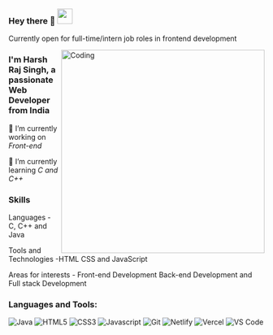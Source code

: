 <!-- <img src="https://raw.githubusercontent.com/halfrost/halfrost/master/icons/header_.png" alt="Harsh Raj Singh - Web Developer">

 -->

### Hey there 👋 <img src="https://raw.githubusercontent.com/aemmadi/aemmadi/master/wave.gif" width="30px">



Currently open for full-time/intern job roles in frontend development

<img align="right" alt="Coding" width="400" src="https://www.lambdatest.com/resources/images/news24.gif">

<h3>I'm Harsh Raj Singh, a passionate Web Developer from India</h3>

🔭 I’m currently working on *Front-end*

🌱 I’m currently learning *C and C++*


### Skills

Languages - C, C++ and Java

Tools and Technologies -HTML CSS and JavaScript

Areas for interests - Front-end Development Back-end Development and Full stack Development

<h3 align="left">Languages and Tools:</h3>

<p>

 <img alt="Java" src="https://img.shields.io/badge/C++-%23ED8B00.svg?style=for-the-badge&logo=&logoColor=white"/>

 <img alt="HTML5" src="https://img.shields.io/badge/html5-%23E34F26.svg?style=for-the-badge&logo=html5&logoColor=white" />

 <img alt="CSS3" src="https://img.shields.io/badge/css3-%231572B6.svg?style=for-the-badge&logo=css3&logoColor=white" />

 <img alt="Javascript" src="https://img.shields.io/badge/javascript-%23323330.svg?style=for-the-badge&logo=javascript&logoColor=%23F7DF1E"/>

 <img alt="Git" src="https://img.shields.io/badge/git-%23F05033.svg?style=for-the-badge&logo=git&logoColor=white"/>

 <img alt="Netlify" src="https://img.shields.io/badge/netlify-%23000000.svg?style=for-the-badge&logo=netlify&logoColor=#00C7B7"/>

 <img alt="Vercel" src="https://img.shields.io/badge/vercel-%23000000.svg?style=for-the-badge&logo=vercel&logoColor=white"/>

 <img alt="VS Code" src="https://img.shields.io/badge/Visual%20Studio%20Code-0078d7.svg?style=for-the-badge&logo=visual-studio-code&logoColor=white"/>

</p>
